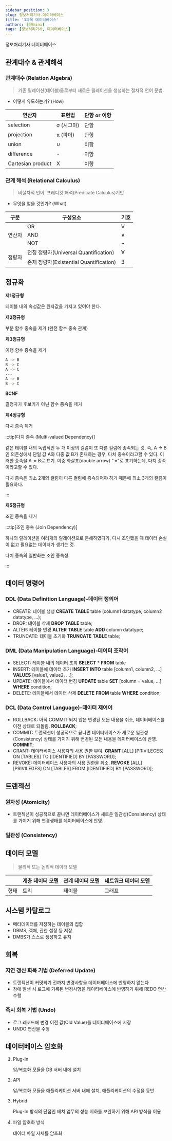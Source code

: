 ```yaml
---
sidebar_position: 3
slug: 정보처리기사-데이터베이스
title: '3과목 데이터베이스'
authors: [99mini]
tags: [정보처리기사, 데이터베이스]
---
```


정보처리기사 데이터베이스

<!-- truncate -->

## 관계대수 & 관계해석

### 관계대수 (Relation Algebra)

> 기존 릴레이션(테이블)들로부터 새로운 릴레이션을 생성하는 절차적 언어 문법.

- 어떻게 유도하는가? (How)

<table>
   <thead>
      <tr>
         <th>연산자</th>
         <th>표현법</th>
         <th>단항 or 이항</th>
      </tr>
   </thead>
   <tbody>
      <tr>
         <td>selection</td>
         <td>σ (시그마)</td>
         <td>단항</td>
      </tr>
      <tr>
         <td>projection</td>
         <td>π (파이)</td>
         <td>단항</td>
      </tr>
      <tr>
         <td>union</td>
         <td>∪</td>
         <td>이항</td>
      </tr>
      <tr>
         <td>difference</td>
         <td>-</td>
         <td>이항</td>
      </tr>
      <tr>
         <td>Cartesian product</td>
         <td>X</td>
         <td>이항</td>
      </tr>
   </tbody>
</table>

### 관계 해석 (Relational Calculus)

> 비절차적 언어. 프레디킷 해석(Predicate Calculus)기반

- 무엇을 얻을 것인가? (What)

<table>
   <thead>
      <tr>
         <th>구분</th>
         <th>구성요소</th>
         <th>기호</th>
      </tr>
   </thead>
   <tbody>
      <tr>
         <td rowspan="3">연산자</td>
         <td>OR</td>
         <td>V</td>
      </tr>
      <tr>
         <td>AND</td>
         <td>∧</td>
      </tr>
      <tr>
         <td>NOT</td>
         <td>¬</td>
      </tr>
      <tr>
         <td rowspan="3">정량자</td>
         <td>전칭 정량자(Universal Quantification)</td>
         <td>∀</td>
      </tr>
      <tr>
         <td>존재 정량자(Existential Quantification)</td>
         <td>∃</td>
      </tr>
   </tbody>
</table>

## 정규화

**제1정규형**

테이블 내의 속성값은 원자값을 가지고 있어야 한다.

**제2정규형**

부분 함수 종속을 제거 (완전 함수 종속 관계)

**제3정규형**

이행 함수 종속을 제거

```bash
A -> B
B -> C
A -> C
---
A -> B
B -> C
```

**BCNF**

결정자가 후보키가 아닌 함수 종속을 제거

**제4정규형**

다치 종속 제거

:::tip[다치 종속 (Multi-valued Dependency)]

같은 테이블 내의 독립적인 두 개 이상의 컬럼이 또 다른 컬럼에 종속되는 것.
즉, A → B 인 의존성에서 단일 값 A와 다중 값 B가 존재하는 경우, 다치 종속이라고할 수 있다. 이러한 종속을 A ↠ B로 표기.
이중 화살표(double arrow) "↠"로 표기하는데, 다치 종속이라고할 수 있다.

다치 종속은 최소 2개의 컬럼이 다른 컬럼에 종속되어야 하기 때문에 최소 3개의 컬럼이 필요하다.

:::

**제5정규형**

조인 종속을 제거

:::tip[조인 종속 (Join Dependency)]

하나의 릴레이션을 여러개의 릴레이션으로 분해하였다가, 다시 조인했을 때 데이터 손실이 없고 필요없는 데이터가 생기는 것.

다치 종속의 일반화는 조인 종속성.

:::

## 데이터 명령어

### DDL (Data Definition Language)-데이터 정의어

- CREATE: 테이블 생성
  **CREATE** **TABLE** table (column1 datatype, column2 datatype, ...);
- DROP: 테이블 삭제
  **DROP** **TABLE** table;
- ALTER: 테이블 변경
  **ALTER** **TABLE** table **ADD** column datatype;
- TRUNCATE: 테이블 초기화
  **TRUNCATE** **TABLE** table;

### DML (Data Manipulation Language)-데이터 조작어

- SELECT: 테이블 내의 데이터 조회
  **SELECT** \* **FROM** table
- INSERT: 테이블에 데이터 추가
  **INSERT** **INTO** table \[column1, column2, ...\] **VALUES** \[value1, value2, ...\];
- UPDATE: 테이블에서 데이터 변경
  **UPDATE** table **SET** \[column = value, ...\] **WHERE** condition;
- DELETE: 테이블에서 데이터 삭제
  **DELETE** **FROM** table **WHERE** condition;

### DCL (Data Control Language)-데이터 제어어

- ROLLBACK: 아직 COMMIT 되지 않은 변경된 모든 내용을 취소, 데이터베이스를 이전 상태로 되돌림.
  **ROLLBACK**;
- COMMIT: 트랜잭션이 성공적으로 끝나면 데이터베이스가 새로운 일관성(Consistency) 상태를 가지기 위해 변경된 모든 내용을 데이터베이스에 반영.
  **COMMIT**;
- GRANT: 데이터베이스 사용자의 사용 권한 부여.
  **GRANT** \[ALL\] \[PRIVILEGES\] ON \[TABLES\] TO \[IDENTIFIED\] BY \[PASSWORD\];
- REVOKE: 데이터베이스 사용자의 사용 권한을 취소.
  **REVOKE** \[ALL\] \[PRIVILEGES\] ON \[TABLES\] FROM \[IDENTIFIED\] BY \[PASSWORD\];

## 트랜젝션

### 원자성 (Atomicity)

- 트랜젝션이 성공적으로 끝나면 데이터베이스가 새로운 일관성(Consistency) 상태를 가지기 위해 변경생태를 데이터베이스에 반영.

### 일관성 (Consistency)

## 데이터 모델

> 물리적 또는 논리적 데이터 모델

|      | 계층 데이터 모델 | 관계 데이터 모델 | 네트워크 데이터 모델 |
| ---- | ---------------- | ---------------- | -------------------- |
| 형태 | 트리             | 테이블           | 그래프               |

## 시스템 카탈로그

- 메타데이터를 저장하는 테이블의 집합
- DBMS, 객체, 관한 설정 등 저장
- DMBS가 스스로 생성하고 유지

## 회복

### 지연 갱신 회복 기법 (Deferred Update)

- 트랜젝션이 커밋되기 전까지 변경사항을 데이터베이스에 반영하지 않는다
- 장애 발생 시 로그에 기록된 변경사항을 데이티베이스에 반영하기 위해 REDO 연산 수행

### 즉시 회복 기법 (Undo)

- 로그 레코드에 변경 이전 값(Old Value)를 데이티베이스에 저장
- UNDO 연산을 수행

## 데이터베이스 암호화

1. Plug-In

   암/복호화 모듈을 DB 서버 내에 설치

2. API

   암/복호화 모듈을 애플리케이션 서버 내에 설치, 애플리케이션의 수정을 동반

3. Hybrid

   Plug-In 방식의 단점인 배치 업무의 성능 저하를 보완하기 위해 API 방식을 이용

4. 파일 암호화 방식

   데이터 파일 자체를 암호화
